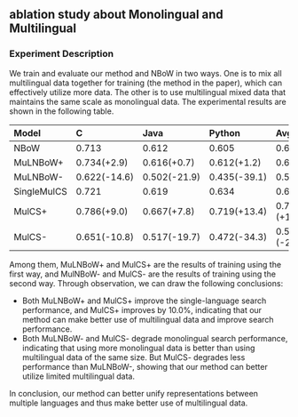 
## ablation study about Monolingual and Multilingual

### Experiment Description

We train and evaluate our method and NBoW in two ways. One is to mix all multilingual data together for training (the method in the paper), which can effectively utilize more data. The other is to use multilingual mixed data that maintains the same scale as monolingual data. The experimental results are shown in the following table.

| Model | C | Java | Python | Avg |
| :- | :- | :- | :- | :- |
| NBoW |0.713 | 0.612 |0.605 | 0.643 |
| MuLNBoW+ | 0.734(+2.9) | 0.616(+0.7) | 0.612(+1.2) | 0.654(+1.7) |
| MuLNBoW-|0.622(-14.6) |0.502(-21.9) | 0.435(-39.1)| 0.520(-23.7)|
| SingleMulCS |0.721 |  0.619 | 0.634 | 0.658|
| MulCS+ |0.786(+9.0)| 0.667(+7.8)| 0.719(+13.4)| 0.724 (+10.0)|
| MulCS- |0.651(-10.8) | 0.517(-19.7) |0.472(-34.3) | 0.547 (-20.3)|


Among them, MuLNBoW+ and MulCS+ are the results of training using the first way, and MulNBoW- and MulCS- are the results of training using the second way. Through observation, we can draw the following conclusions:
* Both MuLNBoW+ and MulCS+ improve the single-language search performance, and MulCS+ improves by 10.0%, indicating that our method can make better use of multilingual data and improve search performance.
* Both MuLNBoW- and MulCS- degrade monolingual search performance, indicating that using more monolingual data is better than using multilingual data of the same size. But MulCS- degrades less performance than MuLNBoW-, showing that our method can better utilize limited multilingual data.

In conclusion, our method can better unify representations between multiple languages and thus make better use of multilingual data.
